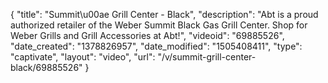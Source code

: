 {
    "title": "Summit\u00ae Grill Center - Black",
    "description": "Abt is a proud authorized retailer of the Weber Summit Black Gas Grill Center. Shop for Weber Grills and Grill Accessories at Abt!",
    "videoid": "69885526",
    "date_created": "1378826957",
    "date_modified": "1505408411",
    "type": "captivate",
    "layout": "video",
    "url": "\/v\/summit-grill-center-black\/69885526"
}